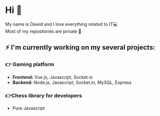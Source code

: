 # Hi 👋
My name is Dawid and I love everything related to IT:computer: <br />
Most of my repositories are private :cowboy_hat_face: <br />

## ⚡ I'm currently working on my several projects:<br />

### :point_right: Gaming platform
- **Frontend:** Vue.js, Javascript, Socket.io
- **Backend:** Node.js, Javascript, Socket.io, MySQL, Express<br />

### :point_right:Chess library for developers
- Pure Javascript
